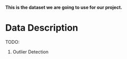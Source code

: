 **This is the dataset we are going to use for our project.**

# Data Description

TODO:

1. Outlier Detection 
